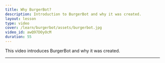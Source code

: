 ```yaml
---
title: Why BurgerBot?
description: Introduction to BurgerBot and why it was created.
layout: lesson
type: video
cover: /learn/burgerbot/assets/burgerbot.jpg
video_id: awQ97DOyOcM
duration: 55
---
```


This video introduces BurgerBot and why it was created.

---
